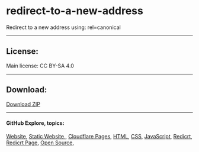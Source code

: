 # redirect-to-a-new-address

Redirect to a new address using: rel=canonical  

---
   
## License:  
Main license: CC BY-SA 4.0  
  
---  
  
## Download:
  
[Download ZIP](https://github.com/irvirty/redirect-to-a-new-address/archive/refs/heads/main.zip)
  
---  
   
#### GitHub Explore, topics:  
[Website](https://github.com/topics/website),
[Static Website ](https://github.com/topics/static-website),
[Cloudflare Pages](https://github.com/topics/cloudflare-pages),
[HTML](https://github.com/topics/HTML),
[CSS](https://github.com/topics/CSS),
[JavaScript](https://github.com/topics/javascript),
[Redicrt](https://github.com/topics/redirect),
[Redicrt Page](https://github.com/topics/redirect-page),
[Open Source](https://github.com/topics/open-source),
